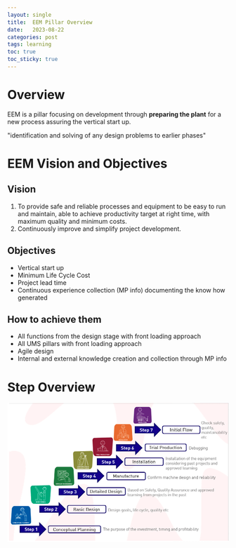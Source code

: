 ```yaml
---
layout: single
title:  EEM Pillar Overview
date:   2023-08-22
categories: post
tags: learning
toc: true
toc_sticky: true
---
```


# Overview

EEM is a pillar focusing on development through **preparing the plant** for a new process assuring the vertical start up.

"identification and solving of any design problems to earlier phases"

# EEM Vision and Objectives
## Vision
1. To provide safe and reliable processes and equipment to be easy to run and maintain, able to achieve productivity target at right time, with maximum quality and minimum costs.
2. Continuously improve and simplify project development.

## Objectives
- Vertical start up
- Minimum Life Cycle Cost
- Project lead time
- Continuous experience collection (MP info) documenting the know how generated

## How to achieve them
- All functions from the design stage with front loading approach
- All UMS pillars with front loading approach
- Agile design
- Internal and external knowledge creation and collection through MP info

# Step Overview

![eem-steps-overview](/assets/images/eem-steps-overview.png)